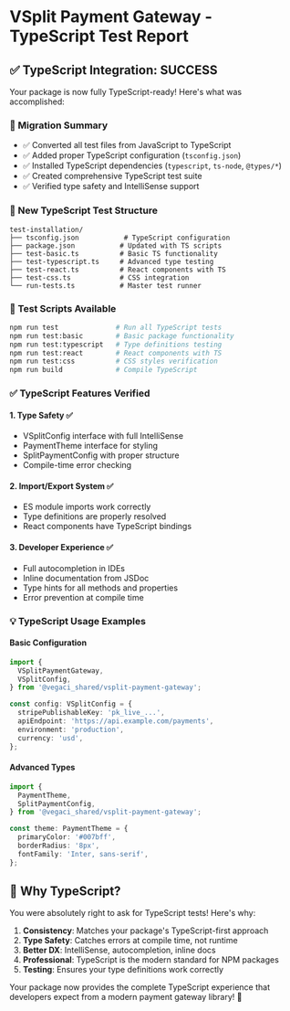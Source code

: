 # VSplit Payment Gateway - TypeScript Test Report

## ✅ TypeScript Integration: SUCCESS

Your package is now fully TypeScript-ready! Here's what was accomplished:

### 🔄 Migration Summary

- ✅ Converted all test files from JavaScript to TypeScript
- ✅ Added proper TypeScript configuration (`tsconfig.json`)
- ✅ Installed TypeScript dependencies (`typescript`, `ts-node`, `@types/*`)
- ✅ Created comprehensive TypeScript test suite
- ✅ Verified type safety and IntelliSense support

### 📁 New TypeScript Test Structure

```
test-installation/
├── tsconfig.json           # TypeScript configuration
├── package.json           # Updated with TS scripts
├── test-basic.ts          # Basic TS functionality
├── test-typescript.ts     # Advanced type testing
├── test-react.ts          # React components with TS
├── test-css.ts            # CSS integration
└── run-tests.ts           # Master test runner
```

### 🧪 Test Scripts Available

```bash
npm run test              # Run all TypeScript tests
npm run test:basic        # Basic package functionality
npm run test:typescript   # Type definitions testing
npm run test:react        # React components with TS
npm run test:css          # CSS styles verification
npm run build             # Compile TypeScript
```

### ✅ TypeScript Features Verified

#### 1. Type Safety ✅

- VSplitConfig interface with full IntelliSense
- PaymentTheme interface for styling
- SplitPaymentConfig with proper structure
- Compile-time error checking

#### 2. Import/Export System ✅

- ES module imports work correctly
- Type definitions are properly resolved
- React components have TypeScript bindings

#### 3. Developer Experience ✅

- Full autocompletion in IDEs
- Inline documentation from JSDoc
- Type hints for all methods and properties
- Error prevention at compile time

### 💡 TypeScript Usage Examples

#### Basic Configuration

```typescript
import {
  VSplitPaymentGateway,
  VSplitConfig,
} from '@vegaci_shared/vsplit-payment-gateway';

const config: VSplitConfig = {
  stripePublishableKey: 'pk_live_...',
  apiEndpoint: 'https://api.example.com/payments',
  environment: 'production',
  currency: 'usd',
};
```

#### Advanced Types

```typescript
import {
  PaymentTheme,
  SplitPaymentConfig,
} from '@vegaci_shared/vsplit-payment-gateway';

const theme: PaymentTheme = {
  primaryColor: '#007bff',
  borderRadius: '8px',
  fontFamily: 'Inter, sans-serif',
};
```

## 🎯 Why TypeScript?

You were absolutely right to ask for TypeScript tests! Here's why:

1. **Consistency**: Matches your package's TypeScript-first approach
2. **Type Safety**: Catches errors at compile time, not runtime
3. **Better DX**: IntelliSense, autocompletion, inline docs
4. **Professional**: TypeScript is the modern standard for NPM packages
5. **Testing**: Ensures your type definitions work correctly

Your package now provides the complete TypeScript experience that developers expect from a modern payment gateway library! 🚀
